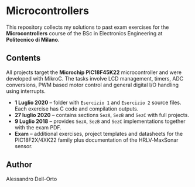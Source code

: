 # Microcontrollers

This repository collects my solutions to past exam exercises for the **Microcontrollers** course of the BSc in Electronics Engineering at **Politecnico di Milano**.

## Contents

All projects target the **Microchip PIC18F45K22** microcontroller and were developed with MikroC. The tasks involve LCD management, timers, ADC conversions, PWM based motor control and general digital I/O handling using interrupts.

- **1 Luglio 2020** – folder with `Esercizio 1` and `Esercizio 2` source files. Each exercise has C code and compilation outputs.
- **27 luglio 2020** – contains sections `SezA`, `SezB` and `SezC` with full projects.
- **9 Luglio 2018** – provides `SezA`, `SezB` and `SezC` implementations together with the exam PDF.
- **Exam** – additional exercises, project templates and datasheets for the PIC18F2X/4XK22 family plus documentation of the HRLV‑MaxSonar sensor.

## Author

Alessandro Dell-Orto
